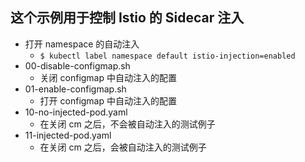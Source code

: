 ## 这个示例用于控制 Istio 的 Sidecar 注入

- 打开 namespace 的自动注入
    - ```$ kubectl label namespace default istio-injection=enabled```
- 00-disable-configmap.sh
	- 关闭 configmap 中自动注入的配置
- 01-enable-configmap.sh
	- 打开 configmap 中自动注入的配置
- 10-no-injected-pod.yaml
	- 在关闭 cm 之后，不会被自动注入的测试例子
- 11-injected-pod.yaml
	- 在关闭 cm 之后，会被自动注入的测试例子
